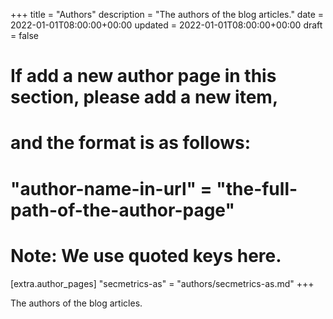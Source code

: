 +++
title = "Authors"
description = "The authors of the blog articles."
date = 2022-01-01T08:00:00+00:00
updated = 2022-01-01T08:00:00+00:00
draft = false

# If add a new author page in this section, please add a new item,
# and the format is as follows:
#
# "author-name-in-url" = "the-full-path-of-the-author-page"
#
# Note: We use quoted keys here.
[extra.author_pages]
"secmetrics-as" = "authors/secmetrics-as.md"
+++

The authors of the blog articles.

